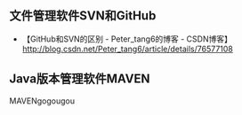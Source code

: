 ## 文件管理软件SVN和GitHub  

  - 【GitHub和SVN的区别 - Peter_tang6的博客 - CSDN博客】  
http://blog.csdn.net/Peter_tang6/article/details/76577108


## Java版本管理软件MAVEN  
MAVENgogougou 